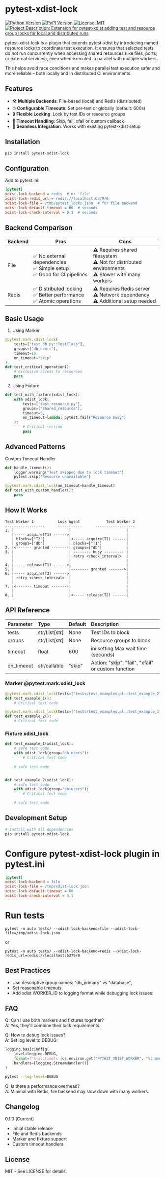 # pytest-xdist-lock

[![Python Version](https://img.shields.io/pypi/pyversions/pytest-xdist-lock)](https://pypi.org/project/pytest-xdist-lock/)
[![PyPI Version](https://img.shields.io/pypi/v/pytest-xdist-lock)](https://pypi.org/project/pytest-xdist-lock/)
[![License: MIT](https://img.shields.io/badge/License-MIT-yellow.svg)](https://opensource.org/licenses/MIT)
[![Project Description: Extension for pytest-xdist adding test and resource group locks for local and distributed runs](https://img.shields.io/badge/Description-Extension%20for%20pytest--xdist%20adding%20support%20for%20test--level%20named%20locks.-blue?logo=pytest&labelColor=grey)](https://pypi.org/project/pytest-xdist-lock/)

pytest-xdist-lock is a plugin that extends pytest-xdist by introducing named resource locks to coordinate test execution.
It ensures that selected tests do not run concurrently when accessing shared resources (like files, ports, or external services), even when executed in parallel with multiple workers.

This helps avoid race conditions and makes parallel test execution safer and more reliable – both locally and in distributed CI environments.

## Features

- 🛠 **Multiple Backends**: File-based (local) and Redis (distributed)
- ⏱ **Configurable Timeouts**: Set per-test or globally (default: 600s)
- 🔒 **Flexible Locking**: Lock by test IDs or resource groups
- 🚦 **Timeout Handling**: Skip, fail, xfail or custom callback
- 🧩 **Seamless Integration**: Works with existing pytest-xdist setup

## Installation

```bash
pip install pytest-xdist-lock
```

## Configuration

Add to pytest.ini:

```ini
[pytest]
xdist-lock-backend = redis  # or 'file'
xdist-lock-redis_url = redis://localhost:6379/0
xdist-lock-file = /tmp/pytest_locks.json  # for file backend
xdist-lock-default-timeout = 60  # seconds
xdist-lock-check-interval = 0.1  # seconds
```
## Backend Comparison

| Backend | Pros | Cons |
|--------|------|------|
| File   | ✅ No external dependencies<br>✅ Simple setup<br>✅ Good for CI pipelines | ⚠️ Requires shared filesystem<br>⚠️ Not for distributed environments<br>⚠️ Slower with many workers |
| Redis  | ✅ Distributed locking<br>✅ Better performance<br>✅ Atomic operations | ⚠️ Requires Redis server<br>⚠️ Network dependency<br>⚠️ Additional setup needed |


## Basic Usage
1. Using Marker
```python
@pytest.mark.xdist_lock(
    tests=["test_db.py::TestClass"],
    groups=["db_users"],
    timeout=10,
    on_timeout="skip"
)
def test_critical_operation():
    # Exclusive access to resources
    pass
```
2. Using Fixture
```python
def test_with_fixture(xdist_lock):
    with xdist_lock(
        tests=["test_resource.py"],
        groups=["shared_resource"],
        timeout=5,
        on_timeout=lambda: pytest.fail("Resource busy")
    ):
        # Critical section
        pass
```


## Advanced Patterns

Custom Timeout Handler
```python
def handle_timeout():
    logger.warning("Test skipped due to lock timeout")
    pytest.skip("Resource unavailable")

@pytest.mark.xdist_lock(on_timeout=handle_timeout)
def test_with_custom_handler():
    pass
```

## How It Works
```
Test Worker 1           Lock Agent            Test Worker 2
------------------      -----------      ------------------
1. |                         |                         |
   |----- acquire(T1) ------>|                         |
   | blocks=["T2"]           |<----- acquire(T2) ------|
   | groups=["db"]           | blocks=["T1"]           |
2. |<------- granted --------| groups=["db"]           |
3. |                         | -------- busy --------- |
   |                         | retry <check_interval>  |
   |                         |                         |
4. |----- release(T1) ------>|                         |
5. |                         |-------- granted ------->|
6. |----- acquire(T3) ------>|                         |
   | retry <check_interval>  |                         |
   |                         |                         |
7. |<------- timeout --------|                         |
   |                         |                         |
8. |                         |<----- release(T2) ------|

```

## API Reference

| Parameter    | Type              | Default | Description                                        |
|:-------------|:------------------|:--------|:---------------------------------------------------|
| tests        | str/List[str]     | None    | Test IDs to block                                  |
| groups       | str/List[str]     | None    | Resource groups to block                           |
| timeout      | float             | 600     | ini setting	Max wait time (seconds)                |
| on_timeout   | str/callable      | "skip"  | Action: "skip", "fail", "xfail" or custom function |

### Marker @pytest.mark.xdist_lock ###
```python 
@pytest.mark.xdist_lock(tests=["tests/test_examples.pl::test_example_2"], groups=[], timeout=60, on_timeout='skip')
def test_example_1():
    # Critical test code

@pytest.mark.xdist_lock(tests=["tests/test_examples.pl::test_example_1"], groups=[], timeout=60, on_timeout='skip')
def test_example_2():
    # Critical test code
```

### Fixture xdist_lock ###
```python
def test_example_1(xdist_lock):
    # safe test code
    with xdist_lock(group="db_users"):
        # Critical test code
    
    # safe test code


def test_example_2(xdist_lock):
    # safe test code
    with xdist_lock(group="db_users"):
        # Critical test code

    # safe test code
```


## Development Setup
```bash
# Install with all dependencies
pip install pytest-xdist-lock
```
# Configure pytest-xdist-lock plugin in pytest.ini
```pytests.ini
[pytest]
xdist-lock-backend = file
xdist-lock-file = /tmp/xdist-lock.json
xdist-lock-default-timeout = 60
xdist-lock-check-interval = 0.1

```

# Run tests
```
pytest -n auto tests/ --xdist-lock-backend=file --xdist-lock-file=/tmp/xdist-lock.json
```
or 
```
pytest -n auto tests/ --xdist-lock-backend=redis --xdist-lock-redis_url=redis://localhost:6379/0
```
## Best Practices
- Use descriptive group names: "db_primary" vs "database",
- Set reasonable timeouts,
- Add xdist WORKER_ID to logging format while debugging lock issues: 


## FAQ

Q: Can I use both markers and fixtures together?<br>
A: Yes, they'll combine their lock requirements.

Q: How to debug lock issues?<br>
A: Set log level to DEBUG:
```python
logging.basicConfig(
    level=logging.DEBUG,
    format=f'%(asctime)s {os.environ.get("PYTEST_XDIST_WORKER", "%(name)s")} %(levelname)s - %(message)s',
    handlers=[logging.StreamHandler()]
)
```

```bash
pytest --log-level=DEBUG
```
Q: Is there a performance overhead?<br>
A: Minimal with Redis, file backend may slow down with many workers.

## Changelog
0.1.0 (Current)
- Initial stable release
- File and Redis backends
- Marker and fixture support
- Custom timeout handlers

## License
MIT - See LICENSE for details.


